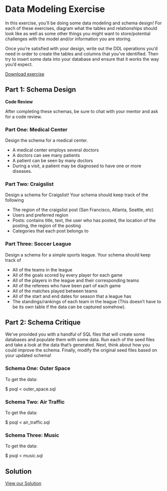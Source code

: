 Data Modeling Exercise
======================

In this exercise, you’ll be doing some data modeling and schema design! For each of these exercises, diagram what the tables and relationships should look like as well as some other things you might want to store/potential challenges with the model and/or information you are storing.

Once you’re satisfied with your design, write out the DDL operations you’d need in order to create the tables and columns that you’ve identified. Then try to insert some data into your database and ensure that it works the way you’d expect.

[Download exercise](../sql-ddl-design.zip)

Part 1: Schema Design
---------------------

**Code Review**

After completing these schemas, be sure to chat with your mentor and ask for a code review.

### Part One: Medical Center

Design the schema for a medical center.

*   A medical center employs several doctors
*   A doctors can see many patients
*   A patient can be seen by many doctors
*   During a visit, a patient may be diagnosed to have one or more diseases.

### Part Two: Craigslist

Design a schema for Craigslist! Your schema should keep track of the following

*   The region of the craigslist post (San Francisco, Atlanta, Seattle, etc)
*   Users and preferred region
*   Posts: contains title, text, the user who has posted, the location of the posting, the region of the posting
*   Categories that each post belongs to

### Part Three: Soccer League

Design a schema for a simple sports league. Your schema should keep track of

*   All of the teams in the league
*   All of the goals scored by every player for each game
*   All of the players in the league and their corresponding teams
*   All of the referees who have been part of each game
*   All of the matches played between teams
*   All of the start and end dates for season that a league has
*   The standings/rankings of each team in the league (This doesn’t have to be its own table if the data can be captured somehow).

Part 2: Schema Critique
-----------------------

We’ve provided you with a handful of SQL files that will create some databases and populate them with some data. Run each of the seed files and take a look at the data that’s generated. Next, think about how you could improve the schema. Finally, modify the original seed files based on your updated schema!

### Schema One: Outer Space

To get the data:

$ psql < outer\_space.sql

### Schema Two: Air Traffic

To get the data:

$ psql < air\_traffic.sql

### Schema Three: Music

To get the data:

$ psql < music.sql

Solution
--------

[View our Solution](solution/index.html)